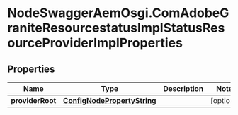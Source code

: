# NodeSwaggerAemOsgi.ComAdobeGraniteResourcestatusImplStatusResourceProviderImplProperties

## Properties

Name | Type | Description | Notes
------------ | ------------- | ------------- | -------------
**providerRoot** | [**ConfigNodePropertyString**](ConfigNodePropertyString.md) |  | [optional] 


